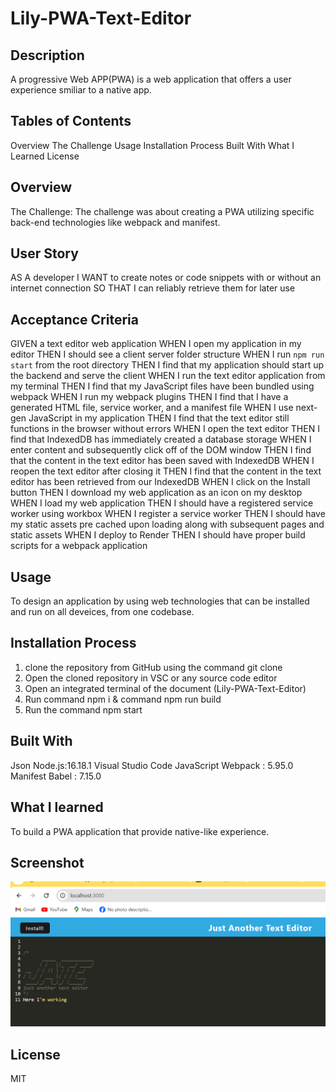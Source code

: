 # Lily-PWA-Text-Editor

## Description
A progressive Web APP(PWA) is a web application that offers a user experience smiliar to a 
native app.

## Tables of Contents
Overview
The Challenge
Usage
Installation Process
Built With
What I Learned
License

## Overview
The Challenge:
The challenge was about creating a PWA utilizing specific back-end technologies like webpack and manifest.
 
 ## User Story 

 AS A developer
I WANT to create notes or code snippets with or without an internet connection
SO THAT I can reliably retrieve them for later use

## Acceptance Criteria

GIVEN a text editor web application
WHEN I open my application in my editor
THEN I should see a client server folder structure
WHEN I run `npm run start` from the root directory
THEN I find that my application should start up the backend and serve the client
WHEN I run the text editor application from my terminal
THEN I find that my JavaScript files have been bundled using webpack
WHEN I run my webpack plugins
THEN I find that I have a generated HTML file, service worker, and a manifest file
WHEN I use next-gen JavaScript in my application
THEN I find that the text editor still functions in the browser without errors
WHEN I open the text editor
THEN I find that IndexedDB has immediately created a database storage
WHEN I enter content and subsequently click off of the DOM window
THEN I find that the content in the text editor has been saved with IndexedDB
WHEN I reopen the text editor after closing it
THEN I find that the content in the text editor has been retrieved from our IndexedDB
WHEN I click on the Install button
THEN I download my web application as an icon on my desktop
WHEN I load my web application
THEN I should have a registered service worker using workbox
WHEN I register a service worker
THEN I should have my static assets pre cached upon loading along with subsequent pages and static assets
WHEN I deploy to Render
THEN I should have proper build scripts for a webpack application

## Usage

To design an application by using web technologies that can be installed and run on all deveices, from one codebase.

## Installation Process

1. clone the repository from GitHub using the command git clone
2. Open the cloned repository in VSC or any source code editor
3. Open an integrated terminal of the document (Lily-PWA-Text-Editor)
4. Run  command npm i &  command npm run build 
5. Run the command npm start 

## Built With 
Json
Node.js:16.18.1
Visual Studio Code
JavaScript
Webpack : 5.95.0
Manifest
Babel : 7.15.0

## What I learned 

To build a PWA application that provide native-like experience.

## Screenshot 
![Screenshot of my website](./assets/jate.PNG)

## License 
MIT